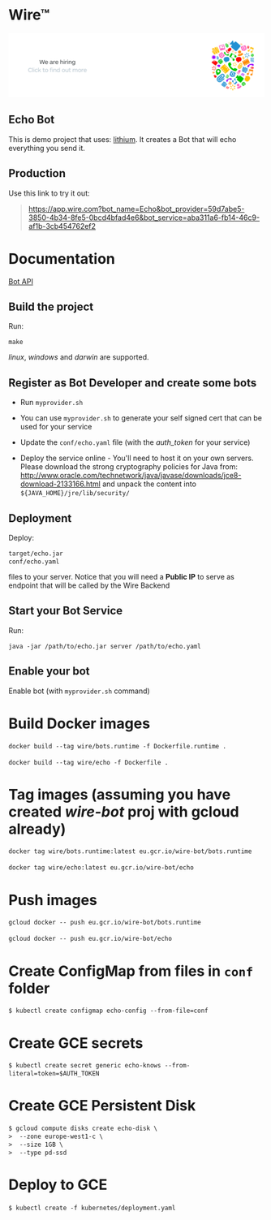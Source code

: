 # Wire™

[![Wire logo](https://github.com/wireapp/wire/blob/master/assets/header-small.png?raw=true)](https://wire.com/jobs/)

## Echo Bot
This is demo project that uses: [lithium](https://github.com/wireapp/lithium). It creates a Bot that will echo everything 
you send it.

## Production
Use this link to try it out:
> https://app.wire.com?bot_name=Echo&bot_provider=59d7abe5-3850-4b34-8fe5-0bcd4bfad4e6&bot_service=aba311a6-fb14-46c9-af1b-3cb454762ef2

# Documentation
[Bot API](https://github.com/wireapp/lithium/wiki)

## Build the project
 Run:
 ```
 make
 ```
 *linux*, *windows* and *darwin* are supported.

## Register as Bot Developer and create some bots
- Run `myprovider.sh`
- You can use `myprovider.sh` to generate your self signed cert that can be used for your service
- Update the `conf/echo.yaml` file (with the *auth_token* for your service)

- Deploy the service online - You'll need to host it on your own servers.
  Please download the strong cryptography policies for Java from:
	  http://www.oracle.com/technetwork/java/javase/downloads/jce8-download-2133166.html
    and unpack the content into `${JAVA_HOME}/jre/lib/security/`

## Deployment
Deploy:
```
target/echo.jar
conf/echo.yaml
```
files to your server. Notice that you will need a **Public IP** to serve as endpoint that will be called by the Wire Backend

## Start your Bot Service
Run:
```
java -jar /path/to/echo.jar server /path/to/echo.yaml
```

## Enable your bot
Enable bot (with `myprovider.sh` command)

# Build Docker images
	docker build --tag wire/bots.runtime -f Dockerfile.runtime .

	docker build --tag wire/echo -f Dockerfile .

# Tag images (assuming you have created *wire-bot* proj with gcloud already)
    docker tag wire/bots.runtime:latest eu.gcr.io/wire-bot/bots.runtime

    docker tag wire/echo:latest eu.gcr.io/wire-bot/echo

# Push images
    gcloud docker -- push eu.gcr.io/wire-bot/bots.runtime

    gcloud docker -- push eu.gcr.io/wire-bot/echo

# Create ConfigMap from files in `conf` folder
```
$ kubectl create configmap echo-config --from-file=conf
```                                                     

# Create GCE secrets
```
$ kubectl create secret generic echo-knows --from-literal=token=$AUTH_TOKEN
```                                                     

# Create GCE Persistent Disk
```
$ gcloud compute disks create echo-disk \
>  --zone europe-west1-c \
>  --size 1GB \
>  --type pd-ssd
```

# Deploy to GCE
`$ kubectl create -f kubernetes/deployment.yaml`
